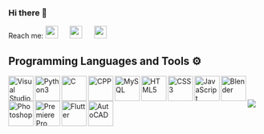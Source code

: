 ### Hi there 👋

<!--
**anuragbansal009/anuragbansal009** is a ✨ _special_ ✨ repository because its `README.md` (this file) appears on your GitHub profile.
-->
Reach me: <a href="http://steamcommunity.com/id/anuragbansal"><img src="https://img.icons8.com/fluent/48/000000/steam.png" width="25px;"></a> &nbsp;&nbsp;&nbsp;&nbsp;
<a href="https://www.linkedin.com/in/anurag-bansal-1196291b7/"><img src="https://image.flaticon.com/icons/png/512/174/174857.png" width="25px;"></a> &nbsp;&nbsp;&nbsp;&nbsp;
<a href="https://twitter.com/anuragbansal009"> <img src="https://image.flaticon.com/icons/svg/733/733579.svg" width="25px;"></a> &nbsp;&nbsp;&nbsp;&nbsp;
<h2><b>Programming Languages and Tools ⚙️ </b></h2> 
<img align="left" alt="Visual Studio Code" width="50px" src="https://img.icons8.com/fluent/48/000000/visual-studio-code-2019.png" />
<img align="left" alt="Python3" width="50px"src="https://img.icons8.com/color/48/000000/python.png" />
<img align="left" alt="C" width="50px" src="https://img.icons8.com/color/48/000000/c-programming.png" />
<img align="left" alt="CPP" width="50px" src="https://img.icons8.com/color/48/000000/c-plus-plus-logo.png" />
<img align="left" alt="MySQL" width="50px" src="https://img.icons8.com/color/48/000000/mysql-logo.png" />
<img align="left" alt="HTML5" width="50px" src="https://img.icons8.com/color/48/000000/html-5--v1.png" />
<img align="left" alt="CSS3" width="50px" src="https://img.icons8.com/color/48/000000/css3.png" />
<img align="left" alt="JavaScript" width="50px" src="https://img.icons8.com/color/48/000000/javascript.png" />
<img align="left" alt="Blender" width="50px" src="https://img.icons8.com/color/48/000000/blender-3d.png" />
<img align="left" alt="Photoshop" width="50px" src="https://img.icons8.com/color/48/000000/adobe-photoshop.png"/>
<img align="left" alt="Premiere Pro" width="50px" src="https://img.icons8.com/color/48/000000/adobe-premiere-pro.png"/>
<img align="left" alt="Flutter" width="50px" src="https://img.icons8.com/color/48/000000/flutter.png"/>
<img align="left" alt="AutoCAD" width="50px" src="https://img.icons8.com/color/48/000000/autodesk-autocad.png"/>
<br />
<h2></h2>
<img src="https://github-readme-stats.vercel.app/api?username=anuragbansal009&show_icons=true&theme=algolia"/>
